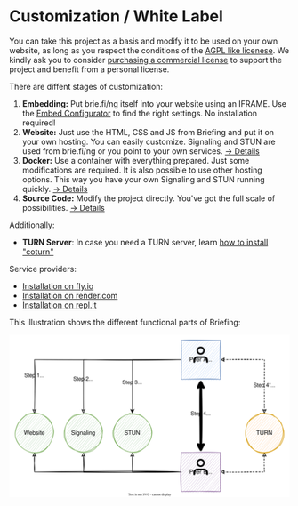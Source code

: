 # Customization / White Label

You can take this project as a basis and modify it to be used on your own website, as long as you respect the conditions of the [AGPL like licenese](../LICENSE.txt). We kindly ask you to consider [purchasing a commercial license](../README.md#commercial-license) to support the project and benefit from a personal license.

There are diffent stages of customization:

1. **Embedding:** Put brie.fi/ng itself into your website using an IFRAME. Use the [Embed Configurator](https://brie.fi/ng/embed-demo) to find the right settings. No installation required!
2. **Website:** Just use the HTML, CSS and JS from Briefing and put it on your own hosting. You can easily customize. Signaling and STUN are used from brie.fi/ng or you point to your own services. [→ Details](website.md)
3. **Docker:** Use a container with everything prepared. Just some modifications are required. It is also possible to use other hosting options. This way you have your own Signaling and STUN running quickly.  [→ Details](./docker.md)
4. **Source Code:** Modify the project directly. You've got the full scale of possibilities. [→ Details](../development.md)

Additionally:

- **TURN Server**: In case you need a TURN server, learn [how to install "coturn"](./coturn.md)

Service providers:

- [Installation on fly.io](./fly.io.md)
- [Installation on render.com](./render.com.md)
- [Installation on repl.it](https://replit.com/@holtwick/briefing?v=1)

This illustration shows the different functional parts of Briefing:

![connection](../assets/connection.svg)
 